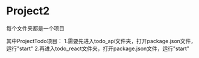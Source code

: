 # Project2
 
每个文件夹都是一个项目

其中ProjectTodo项目：
1.需要先进入todo_api文件夹，打开package.json文件，运行"start"
2.再进入todo_react文件夹，打开package.json文件，运行"start"
